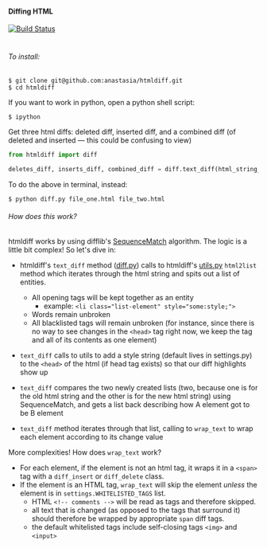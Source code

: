 #### Diffing HTML
[![Build Status](https://travis-ci.org/anastasia/htmldiff.svg?branch=develop)](https://travis-ci.org/anastasia/htmldiff)
#


###### To install:
```
$ git clone git@github.com:anastasia/htmldiff.git
$ cd htmldiff
```
If you want to work in python, open a python shell script:
```
$ ipython
```
Get three html diffs: deleted diff, inserted diff, and a combined diff (of deleted and inserted — this could be confusing to view)
```python
from htmldiff import diff

deletes_diff, inserts_diff, combined_diff = diff.text_diff(html_string_one, html_string_two)
```

To do the above in terminal, instead:
```
$ python diff.py file_one.html file_two.html
```

###### How does this work?

htmldiff works by using difflib's [SequenceMatch](https://docs.python.org/3/library/difflib.html#difflib.SequenceMatcher) algorithm. 
The logic is a little bit complex! So let's dive in:

+ htmldiff's `text_diff` method ([diff.py](https://github.com/anastasia/htmldiff/blob/develop/htmldiff/diff.py)) calls to htmldiff's [utils.py](https://github.com/anastasia/htmldiff/blob/develop/htmldiff/utils.py)  `html2list` method which iterates through the html string and spits out a list of entities.
  + All opening tags will be kept together as an entity 
      - example: `<li class="list-element" style="some:style;">`
  + Words remain unbroken
  + All blacklisted tags will remain unbroken (for instance, since there is no way to see changes in the `<head>` tag right now, we keep the tag and all of its contents as one element)

+ `text_diff` calls to utils to add a style string (default lives in settings.py) to the `<head>` of the html (if head tag exists) so that our diff highlights show up
+ `text_diff` compares the two newly created lists (two, because one is for the old html string and the other is for the new html string) using SequenceMatch, and gets
    a list back describing how A element got to be B element
+ `text_diff` method iterates through that list, calling to `wrap_text` to wrap each element according to its change value

More complexities! How does `wrap_text` work?
+ For each element, if the element is not an html tag, it wraps it in a `<span>` tag with a `diff_insert` or `diff_delete` class.
+ If the element is an HTML tag, `wrap_text` will skip the element *unless* the element is in `settings.WHITELISTED_TAGS` list.
  + HTML `<!-- comments -->` will be read as tags and therefore skipped. 
  + all text that is changed (as opposed to the tags that surround it) should therefore be wrapped by appropriate `span` diff tags.
  + the default whitelisted tags include self-closing tags `<img>` and `<input>` 
 
